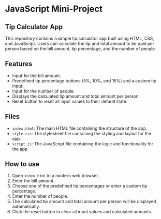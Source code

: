 # JavaScript Mini-Project

## Tip Calculator App
This repository contains a simple tip calculator app built using HTML, CSS, and JavaScript. Users can calculate the tip and total amount to be paid per person based on the bill amount, tip percentage, and the number of people.

## Features
- Input for the bill amount.
- Predefined tip percentage buttons (5%, 10%, and 15%) and a custom tip input.
- Input for the number of people.
- Displays the calculated tip amount and total amount per person.
- Reset button to reset all input values to their default state.

## Files
- `index.html`: The main HTML file containing the structure of the app.
- `style.css`: The stylesheet file containing the styling and layout for the app.
- `script.js`: The JavaScript file containing the logic and functionality for the app.

## How to use
1. Open `index.html` in a modern web browser.
2. Enter the bill amount.
3. Choose one of the predefined tip percentages or enter a custom tip percentage.
4. Enter the number of people.
5. The calculated tip amount and total amount per person will be displayed automatically.
6. Click the reset button to clear all input values and calculated amounts.
